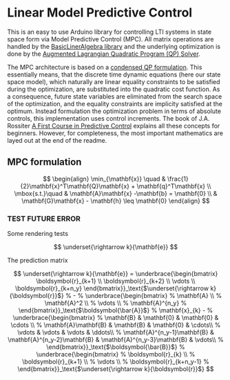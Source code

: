 # Linear Model Predictive Control

This is an easy to use Arduino library for controlling LTI systems in state space form via Model Predictive Control (MPC). All matrix operations are handled by the [BasicLinerAlgebra library](https://github.com/tomstewart89/BasicLinearAlgebra) and the underlying optimization is done by the [Augmented Lagrangian Quadratic Program (QP) Solver](https://github.com/adrianodelr/ALQP-Solver). 

The MPC architecture is based on a [condensed QP formulation](https://citeseerx.ist.psu.edu/document?repid=rep1&type=pdf&doi=7ff6f36a6ff9a8461b11ea26bcc46a6db38443a6). This essentially means, that the 
discrete time dynamic equations (here our state space model), which naturally are linear equality constraints
to be satisfied during the optimization, are substituted into the quadratic cost function. As a consequence,
future state variables are eliminated from the search space of the optimization, and the equality constraints
are implicity satisfied at the optimum. Instead formulation the optimization problem in terms of absolute controls, this implementation uses control increments. The book of J.A. Rossiter [A First Course in Predictive Control](https://api.pageplace.de/preview/DT0400.9781351597166_A35143461/preview-9781351597166_A35143461.pdf) explains all these concepts for beginners. However, for completeness, the most important mathematics are layed out at the end of the readme.   

## MPC formulation
$$
\begin{align}
\min_{\mathbf{x}} \quad & \frac{1}{2}\mathbf{x}^T\mathbf{Q}\mathbf{x} + \mathbf{q}^T\mathbf{x} \\ 
\mbox{s.t.}\quad &  \mathbf{A}\mathbf{x} -\mathbf{b} = \mathbf{0} \\ 
&  \mathbf{G}\mathbf{x} - \mathbf{h} \leq \mathbf{0} 
\end{align}
$$


### TEST FUTURE ERROR
Some rendering tests  

$$ 
\underset{\rightarrow k}{\mathbf{e}} 
$$  

The prediction matrix  

$$
    \underset{\rightarrow k}{\mathbf{e}} =
    \underbrace{\begin{bmatrix}
    \boldsymbol{r}_{k+1} \\
    \boldsymbol{r}_{k+2} \\
    \vdots \\
    \boldsymbol{r}_{k+n_y}
    \end{bmatrix}}_\text{$\underset{\rightarrow k}{\boldsymbol{r}}$}
    % -         
    % \underbrace{\begin{bmatrix}
    % \mathbf{A} \\
    % \mathbf{A}^2 \\
    % \vdots \\
    % \mathbf{A}^{n_y}
    % \end{bmatrix}}_\text{$\boldsymbol{\bar{A}}$}
    % \mathbf{x}_{k} -
    % \underbrace{\begin{bmatrix}
    % \mathbf{B} & \mathbf{0} & \mathbf{0} & \cdots   \\
    % \mathbf{A}\mathbf{B} & \mathbf{B} & \mathbf{0} & \cdots\\
    % \vdots & \vdots & \vdots & \ddots\\
    % \mathbf{A}^{n_y-1}\mathbf{B} & \mathbf{A}^{n_y-2}\mathbf{B} & \mathbf{A}^{n_y-3}\mathbf{B} & \vdots\\
    % \end{bmatrix}}_\text{$\boldsymbol{\bar{B}}$}
    % \underbrace{\begin{bmatrix}
    % \boldsymbol{r}_{k} \\
    % \boldsymbol{r}_{k+1} \\
    % \vdots \\
    % \boldsymbol{r}_{k+n_y-1}
    % \end{bmatrix}}_\text{$\underset{\rightarrow k}{\boldsymbol{r}}$}
$$

